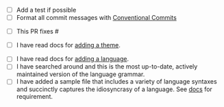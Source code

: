 - [ ] Add a test if possible
- [ ] Format all commit messages with [Conventional Commits](https://www.conventionalcommits.org/en/v1.0.0/)

<!-- If fixing a bug -->

- [ ] This PR fixes #

<!-- If adding a theme -->

- [ ] I have read docs for [adding a theme](https://github.com/shikijs/shiki/blob/main/docs/themes.md#adding-theme).

<!-- If adding a language -->

- [ ] I have read docs for [adding a language](https://github.com/shikijs/shiki/blob/main/docs/languages.md#adding-grammar).
- [ ] I have searched around and this is the most up-to-date, actively maintained version of the language grammar.
- [ ] I have added a sample file that includes a variety of language syntaxes and succinctly captures the idiosyncrasy of a language. See [docs](https://github.com/shikijs/shiki/blob/main/docs/languages.md#adding-grammar) for requirement.